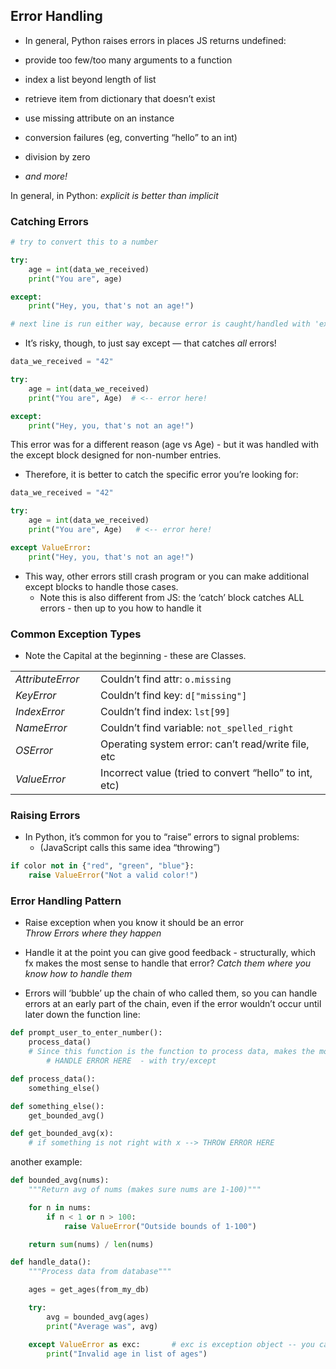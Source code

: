 
## Error Handling

- In general, Python raises errors in places JS returns undefined:

-   provide too few/too many arguments to a function
-   index a list beyond length of list
-   retrieve item from dictionary that doesn’t exist
-   use missing attribute on an instance
-   conversion failures (eg, converting “hello” to an int)
-   division by zero
-   _and more!_

In general, in Python: *explicit is better than implicit*

### Catching Errors

```python
# try to convert this to a number

try:
    age = int(data_we_received)
    print("You are", age)

except:
    print("Hey, you, that's not an age!")

# next line is run either way, because error is caught/handled with 'except'
```

- It’s risky, though, to just say except — that catches _all_ errors!
```python
data_we_received = "42"

try:
    age = int(data_we_received)
    print("You are", Age)  # <-- error here!

except:
    print("Hey, you, that's not an age!")
```
This error was for a different reason (age vs Age) - but it was handled with the except block designed for non-number entries.

- Therefore, it is better to catch the specific error you’re looking for:
```python
data_we_received = "42"

try:
    age = int(data_we_received)
    print("You are", Age)   # <-- error here!

except ValueError:
    print("Hey, you, that's not an age!")
```

- This way, other errors still crash program or you can make additional except blocks to handle those cases.
	- Note this is also different from JS: the ‘catch’ block catches ALL errors - then up to you how to handle it

### Common Exception Types

- Note the Capital at the beginning - these are Classes.

<table><colgroup><col width="27%"> <col width="73%"></colgroup><tbody><tr><td><cite>AttributeError</cite></td><td>Couldn’t find attr: <code><span>o.missing</span></code></td></tr><tr><td><cite>KeyError</cite></td><td>Couldn’t find key: <code><span>d["missing"]</span></code></td></tr><tr><td><cite>IndexError</cite></td><td>Couldn’t find index: <code><span>lst[99]</span></code></td></tr><tr><td><cite>NameError</cite></td><td>Couldn’t find variable: <code><span>not_spelled_right</span></code></td></tr><tr><td><cite>OSError</cite></td><td>Operating system error: can’t read/write file, etc</td></tr><tr><td><cite>ValueError</cite></td><td>Incorrect value (tried to convert “hello” to int, etc)</td></tr></tbody></table>

### Raising Errors

- In Python, it’s common for you to “raise” errors to signal problems:  
	- (JavaScript calls this same idea “throwing”)

```python
if color not in {"red", "green", "blue"}:
    raise ValueError("Not a valid color!")
```

### Error Handling Pattern

- Raise exception when you know it should be an error  
  *Throw Errors where they happen*
- Handle it at the point you can give good feedback - structurally, which fx makes the most sense to handle that error?
  *Catch them where you know how to handle them*

- Errors will ‘bubble’ up the chain of who called them, so you can handle errors at an early part of the chain, even if the error wouldn’t occur until later down the function line:
```python
def prompt_user_to_enter_number():
	process_data()
	# Since this function is the function to process data, makes the most sense to 
		# HANDLE ERROR HERE  - with try/except

def process_data():
	something_else()

def something_else():
	get_bounded_avg()

def get_bounded_avg(x):
	# if something is not right with x --> THROW ERROR HERE
```

another example:
```python
def bounded_avg(nums):
    """Return avg of nums (makes sure nums are 1-100)"""

    for n in nums:
        if n < 1 or n > 100:
            raise ValueError("Outside bounds of 1-100")

    return sum(nums) / len(nums)

def handle_data():
    """Process data from database"""

    ages = get_ages(from_my_db)

    try:
        avg = bounded_avg(ages)
        print("Average was", avg)

    except ValueError as exc:       # exc is exception object -- you can examine it directly!
        print("Invalid age in list of ages")

```
